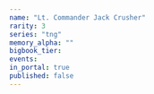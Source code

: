 ```yaml
---
name: "Lt. Commander Jack Crusher"
rarity: 3
series: "tng"
memory_alpha: ""
bigbook_tier:
events:
in_portal: true
published: false
---
```

